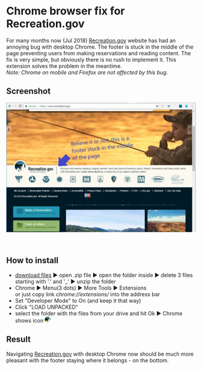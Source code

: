 # Chrome browser fix for Recreation.gov

For many months now (Jul 2018) [Recreation.gov](https://www.recreation.gov/) website has had an annoying bug with desktop Chrome. The footer is stuck in the middle of the page preventing users from making reservations and reading content. The fix is very simple, but obviously there is no rush to implement it.
This extension solves the problem in the meantime.
<br />*Note: Chrome on mobile and Firefox are not affected by this bug.*

## Screenshot
![demo](demo.jpg)

&emsp;

## How to install

 * [download files](https://github.com/helgasoft/Chrome-Ext-Recreation.gov/archive/master.zip) ► open .zip file ►  open the folder inside ►  delete 3 files starting with '.' and '_' ►  unzip the folder
 * Chrome ►  Menu(3 dots) ►  More Tools ►  Extensions <br />
	or just copy link *chrome://extensions/* into the address bar
 * Set "Developer Mode" to On (and keep it that way)
 * Click "LOAD UNPACKED" 
 * select the folder with the files from your drive and hit Ok ► Chrome shows icon ![round icon](rec.gov.png?raw=true)

## Result

Navigating [Recreation.gov](https://www.recreation.gov/) with desktop Chrome now should be much more pleasant with the footer staying where it belongs - on the bottom. 

&emsp;
